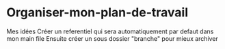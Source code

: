 # Organiser-mon-plan-de-travail
Mes idées
Créer un referentiel qui sera automatiquement par defaut dans mon main file
Ensuite créer un sous dossier "branche" pour mieux archiver
